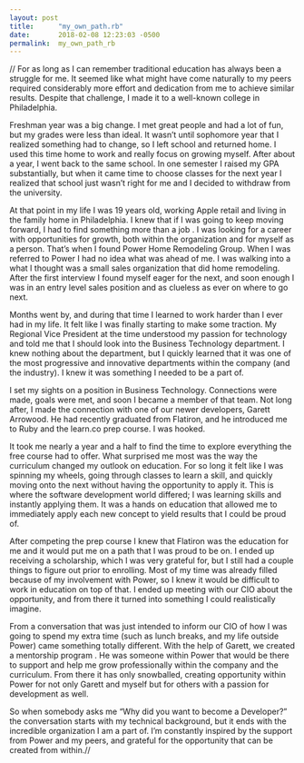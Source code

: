 ```yaml
---
layout: post
title:      "my_own_path.rb"
date:       2018-02-08 12:23:03 -0500
permalink:  my_own_path_rb
---
```




// For as long as I can remember traditional education has always been a struggle for me. It seemed like what might have come naturally to my peers required considerably more effort and dedication from me to achieve similar results. Despite that challenge, I made it to a well-known college in Philadelphia.

Freshman year was a big change. I met great people and had a lot of fun, but my grades were less than ideal. It wasn’t until sophomore year that I realized something had to change, so I left school and returned home. I used this time home to work and really focus on growing myself. After about a year, I went back to the same school. In one semester I raised my GPA substantially, but when it came time to choose classes for the next year I realized that school just wasn’t right for me and I decided to withdraw from the university.

At that point in my life I was 19 years old, working Apple retail and living in the family home in Philadelphia. I knew that if I was going to keep moving forward, I had to find something more than a job . I was looking for a career with opportunities for growth, both within the organization and for myself as a person. That’s when I found Power Home Remodeling Group.
When I was referred to Power I had no idea what was ahead of me. I was walking into a what I thought was a small sales organization that did home remodeling. After the first interview I found myself eager for the next, and soon enough I was in an entry level sales position and as clueless as ever on where to go next.

Months went by, and during that time I learned to work harder than I ever had in my life. It felt like I was finally starting to make some traction. My Regional Vice President at the time understood my passion for technology and told me that I should look into the Business Technology department. I knew nothing about the department, but I quickly learned that it was one of the most progressive and innovative departments within the company (and the industry). I knew it was something I needed to be a part of.

I set my sights on a position in Business Technology. Connections were made, goals were met, and soon I became a member of that team. Not long after, I made the connection with one of our newer developers, Garett Arrowood. He had recently graduated from Flatiron, and he introduced me to Ruby and the learn.co prep course. I was hooked.

It took me nearly a year and a half to find the time to explore everything the free course had to offer. What surprised me most was the way the curriculum changed my outlook on education. For so long it felt like I was spinning my wheels, going through classes to learn a skill, and quickly moving onto the next without having the opportunity to apply it. This is where the software development world differed; I was learning skills and instantly applying them. It was a hands on education that allowed me to immediately apply each new concept to yield results that I could be proud of.

After competing the prep course I knew that Flatiron was the education for me and it would put me on a path that I was proud to be on. I ended up receiving a scholarship, which I was very grateful for, but I still had a couple things to figure out prior to enrolling. Most of my time was already filled because of my involvement with Power, so I knew it would be difficult to work in education on top of that. I ended up meeting with our CIO about the opportunity, and from there it turned into something I could realistically imagine.

From a conversation that was just intended to inform our CIO of how I was going to spend my extra time (such as lunch breaks, and my life outside Power) came something totally different. With the help of Garett, we created a mentorship program . He was someone within Power that would be there to support and help me grow professionally within the company and the curriculum. From there it has only snowballed, creating opportunity within Power for not only Garett and myself but for others with a passion for development as well.

So when somebody asks me “Why did you want to become a Developer?” the conversation starts with my technical background, but it ends with the incredible organization I am a part of. I’m constantly inspired by the support from Power and my peers, and grateful for the opportunity that can be created from within.//
